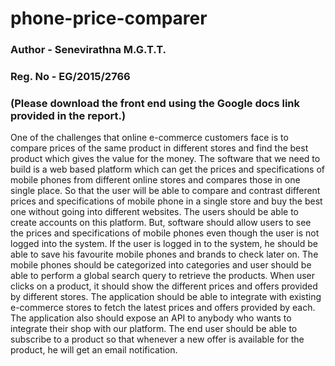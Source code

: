 # phone-price-comparer

### Author  - Senevirathna M.G.T.T.
### Reg. No - EG/2015/2766 

### (Please download the front end using the Google docs link provided in the report.)

One of the challenges that online e-commerce customers face is to compare prices of the same product in different stores and find the best product which gives the value for the money. The software that we need to build is a web based platform which can get the prices and specifications of mobile phones from different online stores and compares those in one single place. So that the user will be able to compare and contrast different prices and specifications of mobile phone in a single store and buy the best one without going into different websites. The users should be able to create accounts on this platform. But, software should allow users to see the prices and specifications of mobile phones even though the user is not logged into the system. If the user is logged in to the system, he should be able to save his favourite mobile phones and brands to check later on. The mobile phones should be categorized into categories and user should be able to perform a global search query to retrieve the products. When user clicks on a product, it should show the different prices and offers provided by different stores. The application should be able to integrate with existing e-commerce stores to fetch the latest prices and offers provided by each. The application also should expose an API to anybody who wants to integrate their shop with our platform. The end user should be able to subscribe to a product so that whenever a new offer is available for the product, he will get an email notification.
